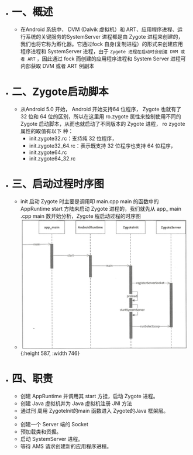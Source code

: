 - # 一、概述
	- 在Android 系统中， DVM (Dalvik 虚拟机）和 ART、应用程序进程、运行系统的关键服务的SystemServer 进程都是由 Zygote 进程来创建的，我们也将它称为孵化器。它通过fock 自身(复制进程）的形式来创建应用程序进程和 SystemServer 进程，由于 `Zygote 进程在启动时会创建 DVM 或者 ART` ，因此通过 fock 而创建的应用程序进程和 System Server 进程可内部获取 DVM 或者 ART 例副本
- # 二、Zygote启动脚本
	- 从Android 5.0 开始， Android 开始支持64 位程序， Zygote 也就有了 32 位和 64 位的区别，所以在这里用 ro.zygote 属性来控制使用不同的 Zygote 启动脚本，从而也就启动了不同版本的 Zygote 进程， ro zygote 属性的取值有以下 种：
		- init.zygote32.rc：支持纯 32 位程序，
		- init.zygote32_64.rc：表示既支持 32 位程序也支持 64 位程序，
		- init.zygote64.rc
		- init.zygote64_32.rc
- # 三、启动过程时序图
	- init 启动 Zygote 时主要是调用叩 main.cpp main 的函数中的AppRuntime start 方陆来启动 Zygote 进程的，我们就先从 app_ main .cpp main 数开始分析，Zygote 程启动过程的时序图
	- ![image.png](../assets/image_1660119534006_0.png){:height 587, :width 746}
- # 四、职责
	- 创建 AppRuntime 并调用其 start 方挂，启动 Zygote 进程。
	- 创建 Java 虚拟机并为 Java 虚拟机注册 JNI 方法
	- 通过刑 周用 Zygotelnit的main 函数进入 Zygote的Java 框架层。
	-
	- 创建一个 Server 端的 Socket
	- 预加载类和资掘。
	- 启动 SystemServer 进程。
	- 等待 AMS 请求创建新的应用程序进程。